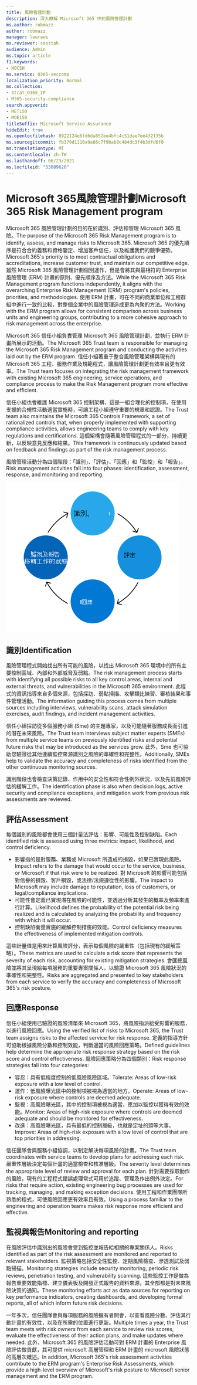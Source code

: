 ```yaml
---
title: 風險管理計劃
description: 深入瞭解 Microsoft 365 中的風險管理計劃
ms.author: robmazz
author: robmazz
manager: laurawi
ms.reviewer: sosstah
audience: Admin
ms.topic: article
f1.keywords:
- NOCSH
ms.service: O365-seccomp
localization_priority: Normal
ms.collection:
- Strat_O365_IP
- M365-security-compliance
search.appverid:
- MET150
- MOE150
titleSuffix: Microsoft Service Assurance
hideEdit: true
ms.openlocfilehash: 8922124e6fd6da852ee4bfc4c51dae7ee432f35b
ms.sourcegitcommit: fb379d1110a9a86c7f9bab8c484dc3f4b3dfd6f0
ms.translationtype: MT
ms.contentlocale: zh-TW
ms.lasthandoff: 06/23/2021
ms.locfileid: "53089620"
---
```

# <a name="microsoft-365-risk-management-program"></a><span data-ttu-id="cdd0e-103">Microsoft 365風險管理計劃</span><span class="sxs-lookup"><span data-stu-id="cdd0e-103">Microsoft 365 Risk Management program</span></span>

<span data-ttu-id="cdd0e-104">Microsoft 365 風險管理計劃的目的在於識別、評估和管理 Microsoft 365 風險。</span><span class="sxs-lookup"><span data-stu-id="cdd0e-104">The purpose of the Microsoft 365 Risk Management program is to identify, assess, and manage risks to Microsoft 365.</span></span> <span data-ttu-id="cdd0e-105">Microsoft 365 的優先順序是符合合約義務和資格鑒定、增加客戶信任，以及維護我們的競爭優勢。</span><span class="sxs-lookup"><span data-stu-id="cdd0e-105">Microsoft 365's priority is to meet contractual obligations and accreditations, increase customer trust, and maintain our competitive edge.</span></span> <span data-ttu-id="cdd0e-106">雖然 Microsoft 365 風險管理計劃個別運作，但是會將其與最相符的 Enterprise 風險管理 (ERM) 計畫的原則、優先順序及方法。</span><span class="sxs-lookup"><span data-stu-id="cdd0e-106">While the Microsoft 365 Risk Management program functions independently, it aligns with the overarching Enterprise Risk Management (ERM) program's policies, priorities, and methodologies.</span></span> <span data-ttu-id="cdd0e-107">使用 ERM 計畫，可在不同的商業單位和工程群組中進行一致的比較，對整個企業中的風險管理造成更為內聚的方法。</span><span class="sxs-lookup"><span data-stu-id="cdd0e-107">Working with the ERM program allows for consistent comparison across business units and engineering groups, contributing to a more cohesive approach to risk management across the enterprise.</span></span>

<span data-ttu-id="cdd0e-108">Microsoft 365 信任小組負責管理 Microsoft 365 風險管理計劃，並執行 ERM 計畫所展示的活動。</span><span class="sxs-lookup"><span data-stu-id="cdd0e-108">The Microsoft 365 Trust team is responsible for managing the Microsoft 365 Risk Management program and conducting the activities laid out by the ERM program.</span></span> <span data-ttu-id="cdd0e-109">信任小組著重于整合風險管理架構與現有的 Microsoft 365 工程、服務作業及規範程式，讓風險管理計劃更有效率且更有效率。</span><span class="sxs-lookup"><span data-stu-id="cdd0e-109">The Trust team focuses on integrating the risk management framework with existing Microsoft 365 engineering, service operations, and compliance process to make the Risk Management program more effective and efficient.</span></span>

<span data-ttu-id="cdd0e-110">信任小組也會維護 Microsoft 365 控制架構，這是一組合理化的控制項，在使用支援的合規性活動適當實施時，可讓工程小組遵守重要的規章和認證。</span><span class="sxs-lookup"><span data-stu-id="cdd0e-110">The Trust team also maintains the Microsoft 365 Controls Framework, a set of rationalized controls that, when properly implemented with supporting compliance activities, allows engineering teams to comply with key regulations and certifications.</span></span> <span data-ttu-id="cdd0e-111">這個架構會隨著風險管理程式的一部分，持續更新，以反映意見反應和結果。</span><span class="sxs-lookup"><span data-stu-id="cdd0e-111">This framework is continuously updated based on feedback and findings as part of the risk management process.</span></span>

<span data-ttu-id="cdd0e-112">風險管理活動分為四個階段：「識別」、「評估」、「回應」和「監控」和「報告」。</span><span class="sxs-lookup"><span data-stu-id="cdd0e-112">Risk management activities fall into four phases: identification, assessment, response, and monitoring and reporting.</span></span>

![風險管理流程活動](../media/assurance-risk-management-review-process.png)

## <a name="identification"></a><span data-ttu-id="cdd0e-114">識別</span><span class="sxs-lookup"><span data-stu-id="cdd0e-114">Identification</span></span>

<span data-ttu-id="cdd0e-115">風險管理程式開始找出所有可能的風險，以找出 Microsoft 365 環境中的所有主要控制區域、內部和外部威脅及弱點。</span><span class="sxs-lookup"><span data-stu-id="cdd0e-115">The risk management process starts with identifying all possible risks to all key control areas, internal and external threats, and vulnerabilities in the Microsoft 365 environment.</span></span> <span data-ttu-id="cdd0e-116">此程式的資訊指導來自多個來源，包括採訪、弱點掃描、攻擊類比練習、審核結果和事件管理活動。</span><span class="sxs-lookup"><span data-stu-id="cdd0e-116">The information guiding this process comes from multiple sources including interviews, vulnerability scans, attack simulation exercises, audit findings, and incident management activities.</span></span>

<span data-ttu-id="cdd0e-117">信任小組採訪從多個服務小組 (Sme) 的主題專家，以及可能隨著服務成長而引進的潛在未來風險。</span><span class="sxs-lookup"><span data-stu-id="cdd0e-117">The Trust team interviews subject matter experts (SMEs) from multiple service teams on previously identified risks and potential future risks that may be introduced as the services grow.</span></span> <span data-ttu-id="cdd0e-118">此外，Sme 也可協助您驗證從其他連續監控來源識別之風險的準確性和完整性。</span><span class="sxs-lookup"><span data-stu-id="cdd0e-118">Additionally, SMEs help to validate the accuracy and completeness of risks identified from the other continuous monitoring sources.</span></span>

<span data-ttu-id="cdd0e-119">識別階段也會檢查決策記錄、作用中的安全性和符合性例外狀況，以及先前風險評估的緩解工作。</span><span class="sxs-lookup"><span data-stu-id="cdd0e-119">The identification phase is also when decision logs, active security and compliance exceptions, and mitigation work from previous risk assessments are reviewed.</span></span>

## <a name="assessment"></a><span data-ttu-id="cdd0e-120">評估</span><span class="sxs-lookup"><span data-stu-id="cdd0e-120">Assessment</span></span>

<span data-ttu-id="cdd0e-121">每個識別的風險都會使用三個計量法評估：影響、可能性及控制缺陷。</span><span class="sxs-lookup"><span data-stu-id="cdd0e-121">Each identified risk is assessed using three metrics: impact, likelihood, and control deficiency.</span></span>

- <span data-ttu-id="cdd0e-122">影響指的是對服務、業務或 Microsoft 所造成的損毀，如果已實現此風險。</span><span class="sxs-lookup"><span data-stu-id="cdd0e-122">Impact refers to the damage that would occur to the service, business, or Microsoft if that risk were to be realized.</span></span> <span data-ttu-id="cdd0e-123">對 Microsoft 的影響可能包括對信譽的損毀、客戶損毀，或法律/法規遵從性的影響。</span><span class="sxs-lookup"><span data-stu-id="cdd0e-123">The impact to Microsoft may include damage to reputation, loss of customers, or legal/compliance implications.</span></span>
- <span data-ttu-id="cdd0e-124">可能性會定義已實現潛在風險的可能性，並透過分析其發生的概率及頻率來進行計算。</span><span class="sxs-lookup"><span data-stu-id="cdd0e-124">Likelihood defines the probability of the potential risk being realized and is calculated by analyzing the probability and frequency with which it will occur.</span></span>
- <span data-ttu-id="cdd0e-125">控制缺陷衡量實施的緩解控制措施的效能。</span><span class="sxs-lookup"><span data-stu-id="cdd0e-125">Control deficiency measures the effectiveness of implemented mitigation controls.</span></span>

<span data-ttu-id="cdd0e-126">這些計量值是用來計算風險評分，表示每個風險的嚴重性（包括現有的緩解策略）。</span><span class="sxs-lookup"><span data-stu-id="cdd0e-126">These metrics are used to calculate a risk score that represents the severity of each risk, accounting for existing mitigation strategies.</span></span> <span data-ttu-id="cdd0e-127">會匯總風險並將其呈現給每項服務的重要專案關係人，以驗證 Microsoft 365 風險狀況的準確性和完整性。</span><span class="sxs-lookup"><span data-stu-id="cdd0e-127">Risks are aggregated and presented to key stakeholders from each service to verify the accuracy and completeness of Microsoft 365's risk posture.</span></span>

## <a name="response"></a><span data-ttu-id="cdd0e-128">回應</span><span class="sxs-lookup"><span data-stu-id="cdd0e-128">Response</span></span>

<span data-ttu-id="cdd0e-129">信任小組使用已驗證的風險清單來 Microsoft 365，將風險指派給受影響的服務，以進行風險回應。</span><span class="sxs-lookup"><span data-stu-id="cdd0e-129">Using the verified list of risks to Microsoft 365, the Trust team assigns risks to the affected service for risk response.</span></span> <span data-ttu-id="cdd0e-130">定義的指導方針可協助根據風險分數和控制效能，判斷適當的風險回應策略。</span><span class="sxs-lookup"><span data-stu-id="cdd0e-130">Defined guidelines help determine the appropriate risk response strategy based on the risk score and control effectiveness.</span></span> <span data-ttu-id="cdd0e-131">風險回應策略分為四個類別：</span><span class="sxs-lookup"><span data-stu-id="cdd0e-131">Risk response strategies fall into four categories:</span></span>

- <span data-ttu-id="cdd0e-132">容忍：具有低程度控制的低風險風險區域。</span><span class="sxs-lookup"><span data-stu-id="cdd0e-132">Tolerate: Areas of low-risk exposure with a low level of control.</span></span>
- <span data-ttu-id="cdd0e-133">運作：低風險曝光區中的控制項被視為適當的地方。</span><span class="sxs-lookup"><span data-stu-id="cdd0e-133">Operate: Areas of low-risk exposure where controls are deemed adequate.</span></span>
- <span data-ttu-id="cdd0e-134">監視：高風險曝光區，其中的控制項被視為適當，應加以監控以獲得有效的效能。</span><span class="sxs-lookup"><span data-stu-id="cdd0e-134">Monitor: Areas of high-risk exposure where controls are deemed adequate and should be monitored for effectiveness.</span></span>
- <span data-ttu-id="cdd0e-135">改進：高風險曝光區，具有最低的控制層級，也就是定址的頭等大事。</span><span class="sxs-lookup"><span data-stu-id="cdd0e-135">Improve: Areas of high-risk exposure with a low level of control that are top priorities in addressing.</span></span>

<span data-ttu-id="cdd0e-136">信任團隊會與服務小組協調，以制定解決每項風險的計畫。</span><span class="sxs-lookup"><span data-stu-id="cdd0e-136">The Trust team coordinates with service teams to develop plans for addressing each risk.</span></span> <span data-ttu-id="cdd0e-137">嚴重性層級決定每個計畫的適當檢查和核准層級。</span><span class="sxs-lookup"><span data-stu-id="cdd0e-137">The severity level determines the appropriate level of review and approval for each plan.</span></span> <span data-ttu-id="cdd0e-138">針對需要採取動作的風險，現有的工程程式錯誤處理常式可用於追蹤、管理及作出例外決定。</span><span class="sxs-lookup"><span data-stu-id="cdd0e-138">For risks that require action, existing engineering bug processes are used for tracking, managing, and making exception decisions.</span></span> <span data-ttu-id="cdd0e-139">使用工程和作業團隊所熟悉的程式，可使風險回應更有效率且有效。</span><span class="sxs-lookup"><span data-stu-id="cdd0e-139">Using a process familiar to the engineering and operation teams makes risk response more efficient and effective.</span></span>

## <a name="monitoring-and-reporting"></a><span data-ttu-id="cdd0e-140">監視與報告</span><span class="sxs-lookup"><span data-stu-id="cdd0e-140">Monitoring and reporting</span></span>

<span data-ttu-id="cdd0e-141">在風險評估中識別出的風險會受到監控並報告給相關的專案關係人。</span><span class="sxs-lookup"><span data-stu-id="cdd0e-141">Risks identified as part of the risk assessment are monitored and reported to relevant stakeholders.</span></span> <span data-ttu-id="cdd0e-142">監視策略包括安全性監控、定期風險檢查、滲透測試及弱點掃描。</span><span class="sxs-lookup"><span data-stu-id="cdd0e-142">Monitoring strategies include security monitoring, periodic risk reviews, penetration testing, and vulnerability scanning.</span></span> <span data-ttu-id="cdd0e-143">這些監控工作是做為報告重要效能指標、建立儀表板及開發正式報告的資料來源，其全部都是對未來風險決策的通知。</span><span class="sxs-lookup"><span data-stu-id="cdd0e-143">These monitoring efforts act as data sources for reporting on key performance indicators, creating dashboards, and developing formal reports, all of which inform future risk decisions.</span></span>

<span data-ttu-id="cdd0e-144">一年多次，信任團隊會與每項服務的風險擁有者開會，以查看風險分數、評估其行動計畫的有效性，以及在所需的位置進行更新。</span><span class="sxs-lookup"><span data-stu-id="cdd0e-144">Multiple times a year, the Trust team meets with risk owners from each service to review risk scores, evaluate the effectiveness of their action plans, and make updates where needed.</span></span> <span data-ttu-id="cdd0e-145">此外，Microsoft 365 的風險評估活動可對 ERM 計畫的 Enterprise 風險評估做貢獻，其可提供 microsoft 高層管理和 ERM 計畫的 microsoft 風險狀態的高層次概述。</span><span class="sxs-lookup"><span data-stu-id="cdd0e-145">In addition, Microsoft 365's risk assessment activities contribute to the ERM program's Enterprise Risk Assessments, which provide a high-level overview of Microsoft's risk posture to Microsoft senior management and the ERM program.</span></span>
